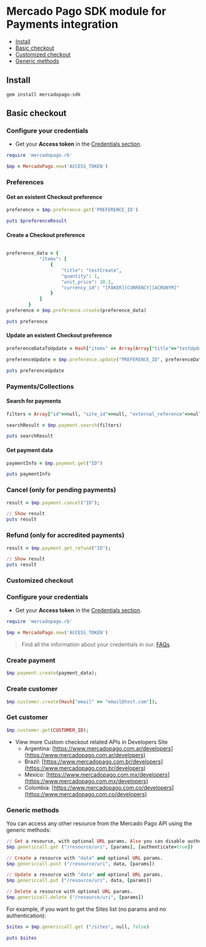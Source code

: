 # Mercado Pago SDK module for Payments integration

* [Install](#install)
* [Basic checkout](#basic-checkout)
* [Customized checkout](#customized-checkout)
* [Generic methods](#generic-methods)

<a name="install"></a>
## Install

```
gem install mercadopago-sdk
```

<a name="basic-checkout"></a>

## Basic checkout

### Configure your credentials

* Get your **Access token** in the [Credentials section]([FAKER][CREDENTIALS][URL]).

```ruby
require 'mercadopago.rb'

$mp = MercadoPago.new('ACCESS_TOKEN')
```

### Preferences

#### Get an existent Checkout preference

```ruby
preference = $mp.preference.get('PREFERENCE_ID')

puts $preferenceResult
```

#### Create a Checkout preference

```ruby

preference_data = {
            "items": [
                {
                    "title": "testCreate",
                    "quantity": 1,
                    "unit_price": 10.2,
                    "currency_id": "[FAKER][CURRENCY][ACRONYM]"
                }
            ]
        }
preference = $mp.preference.create(preference_data)

puts preference
```

#### Update an existent Checkout preference

```ruby
preferenceDataToUpdate = Hash["items" => Array(Array["title"=>"testUpdated", "quantity"=>1, "unit_price"=>2])]

preferenceUpdate = $mp.preference.update("PREFERENCE_ID", preferenceDataToUpdate)

puts preferenceUpdate
```

### Payments/Collections

#### Search for payments

```ruby    
filters = Array["id"=>null, "site_id"=>null, "external_reference"=>null]

searchResult = $mp.payment.search(filters)

puts searchResult
```

#### Get payment data

```ruby
paymentInfo = $mp.payment.get("ID")

puts paymentInfo
```

### Cancel (only for pending payments)

```ruby
result = $mp.payment.cancel("ID");

// Show result
puts result
```

### Refund (only for accredited payments)

```ruby
result = $mp.payment.get_refund("ID");

// Show result
puts result
```

<a name="custom-checkout"></a>

### Customized checkout

### Configure your credentials

* Get your **Access token** in the [Credentials section]([FAKER][CREDENTIALS][URL]).

```ruby
require 'mercadopago.rb'

$mp = MercadoPago.new('ACCESS_TOKEN')
```

> Find all the information about your credentials in our. [FAQs](https://www.mercadopago.com.ar/developers/en/guides/faqs/credentials/). 

### Create payment

```ruby
$mp.payment.create(payment_data);
```

### Create customer

```ruby
$mp.customer.create(Hash["email" => "email@test.com"]);
```

### Get customer

```ruby
$mp.customer.get(CUSTOMER_ID);
```

* View more Custom checkout related APIs in Developers Site
    * Argentina: [https://www.mercadopago.com.ar/developers](https://www.mercadopago.com.ar/developers)
    * Brazil: [https://www.mercadopago.com.br/developers](https://www.mercadopago.com.br/developers)
    * Mexico: [https://www.mercadopago.com.mx/developers](https://www.mercadopago.com.mx/developers)
    * Colombia: [https://www.mercadopago.com.co/developers](https://www.mercadopago.com.co/developers)

<a name="generic-methods"></a>

### Generic methods

You can access any other resource from the Mercado Pago API using the generic methods:

```ruby
// Get a resource, with optional URL params. Also you can disable authentication for public APIs
$mp.genericcall.get ("/resource/uri", [params], [authenticate=true])

// Create a resource with "data" and optional URL params.
$mp.genericcall.post ("/resource/uri", data, [params])

// Update a resource with "data" and optional URL params.
$mp.genericcall.put ("/resource/uri", data, [params])

// Delete a resource with optional URL params.
$mp.genericcall.delete ("/resource/uri", [params])
```

 For example, if you want to get the Sites list (no params and no authentication):

```ruby
$sites = $mp.genericcall.get ("/sites", null, false)

puts $sites
```
